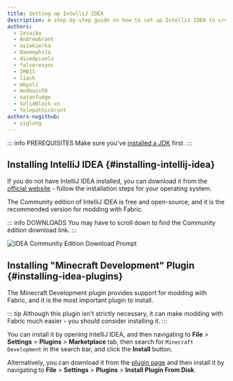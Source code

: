 ```yaml
---
title: Setting up IntelliJ IDEA
description: A step-by-step guide on how to set up IntelliJ IDEA to create mods using Fabric.
authors:
  - 2xsaiko
  - Andrew6rant
  - asiekierka
  - Daomephsta
  - dicedpixels
  - falseresync
  - IMB11
  - liach
  - mkpoli
  - modmuss50
  - natanfudge
  - SolidBlock-cn
  - TelepathicGrunt
authors-nogithub:
  - siglong
---
```


::: info PREREQUISITES
Make sure you've [installed a JDK](../../setting-up-a-development-environment#installing-jdk-21) first.
:::

## Installing IntelliJ IDEA {#installing-intellij-idea}

If you do not have IntelliJ IDEA installed, you can download it from the [official website](https://www.jetbrains.com/idea/download/) - follow the installation steps for your operating system.

The Community edition of IntelliJ IDEA is free and open-source, and it is the recommended version for modding with Fabric.

::: info DOWNLOADS
You may have to scroll down to find the Community edition download link.
:::

![IDEA Community Edition Download Prompt](/assets/develop/getting-started/idea-community.png)

## Installing "Minecraft Development" Plugin {#installing-idea-plugins}

The Minecraft Development plugin provides support for modding with Fabric, and it is the most important plugin to install.

::: tip
Although this plugin isn't strictly necessary, it can make modding with Fabric much easier - you should consider installing it.
:::

You can install it by opening IntelliJ IDEA, and then navigating to **File** > **Settings** > **Plugins** > **Marketplace** tab, then search for `Minecraft Development` in the search bar, and click the **Install** button.

Alternatively, you can download it from the [plugin page](https://plugins.jetbrains.com/plugin/8327-minecraft-development) and then install it by navigating to **File** > **Settings** > **Plugins** > **Install Plugin From Disk**.
